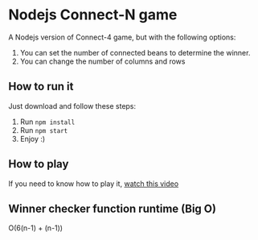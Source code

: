 # Nodejs Connect-N game

A Nodejs version of Connect-4 game, but with the following options:

1. You can set the number of connected beans to determine the winner.
2. You can change the number of columns and rows

 ## How to run it

Just download and follow these steps:
1. Run `npm install`
2. Run `npm start`
3. Enjoy :)


## How to play
If you need to know how to play it, [watch this video](https://www.youtube.com/watch?v=ylZBRUJi3UQ)


## Winner checker function runtime (Big O)
O(6(n-1) + (n-1))
